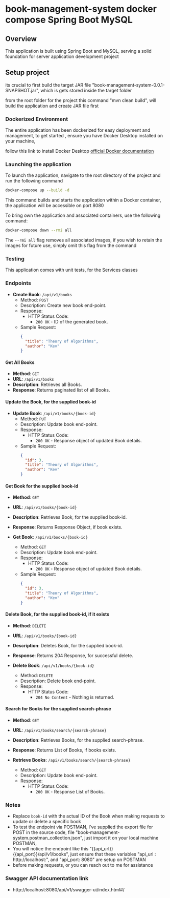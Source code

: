 # book-management-system docker compose Spring Boot MySQL

## Overview

This application is built using Spring Boot and MySQL, serving a solid foundation for server application development project

## Setup project

its crucial to first build the target JAR file "book-management-system-0.0.1-SNAPSHOT.jar", which is gets stored inside the target folder 

from the root folder for the project this command "mvn clean build", will build the application and create JAR file first

### Dockerized Environment

The entire application has been dockerized for easy deployment and management, to get started , ensure you have Docker Desktop installed on your machine,

follow this link to install Docker Desktop [official Docker documentation](https://docs.docker.com/engine/install/)

### Launching the application

To launch the application, navigate to the root directory of the project and run the following command

```bash
docker-compose up --build -d
```

This command builds and starts the application within a Docker container, the application will be accessible on port 8080

To bring own the application and associated containers, use the following command:

```bash
docker-compose down --rmi all
```
The `--rmi all` flag removes all associated images, if you wish to retain the images for future use, simply omit this flag from the command

### Testing

This application comes with unit tests, for the Services classes

### Endpoints

- **Create Book**: `/api/v1/books`
    - Method: `POST`
    - Description: Create new book end-point.
    - Response:
        - HTTP Status Code:
            - `200 OK` - ID of the generated book.
    - Sample Request:
      ```json
      {
        "title": "Theory of Algorithms",
        "author": "Kev"
      }
      ```
#### Get All Books

- **Method**: `GET`
- **URL**: `/api/v1/books`
- **Description**: Retrieves all Books.
- **Response**: Returns paginated list of all Books.

#### Update the Book, for the supplied book-id

- **Update Book**: `/api/v1/books/{book-id}`
    - Method: `PUT`
    - Description: Update book end-point.
    - Response:
        - HTTP Status Code:
            - `200 OK` - Response object of updated Book details.
    - Sample Request:
      ```json
      {
        "id": 3,
        "title": "Theory of Algorithms",
        "author": "Kev"
      }
      ```

#### Get Book for the supplied book-id

- **Method**: `GET`
- **URL**: `/api/v1/books/{book-id}`
- **Description**: Retrieves Book, for the supplied book-id.
- **Response**: Returns Response Object, if book exists.

- **Get Book**: `/api/v1/books/{book-id}`
    - Method: `GET`
    - Description: Update book end-point.
    - Response:
        - HTTP Status Code:
            - `200 OK` - Response object of updated Book details.
    - Sample Request:
      ```json
      {
        "id": 3,
        "title": "Theory of Algorithms",
        "author": "Kev"
      }
      ```

#### Delete Book, for the supplied book-id, if it exists

- **Method**: `DELETE`
- **URL**: `/api/v1/books/{book-id}`
- **Description**: Deletes Book, for the supplied book-id.
- **Response**: Returns 204 Response, for successful delete.

- **Delete Book**: `/api/v1/books/{book-id}`
    - Method: `DELETE`
    - Description: Delete book end-point.
    - Response:
        - HTTP Status Code:
            - `204 No Content` - Nothing is returned.


#### Search for Books for the supplied search-phrase

- **Method**: `GET`
- **URL**: `/api/v1/books/search/{search-phrase}`
- **Description**: Retrieves Books, for the supplied search-phrase.
- **Response**: Returns List of Books, if books exists.

- **Retrieve Books**: `/api/v1/books/search/{search-phrase}`
    - Method: `GET`
    - Description: Update book end-point.
    - Response:
        - HTTP Status Code:
            - `200 OK` - Response List of Books.

### Notes

-  Replace `book-id` with the actual ID of the Book when making requests to update or delete a specific book
-  To test the endpoint via POSTMAN, l've supplied the export file for POST in the source code, file "book-management-system.postman_collection.json", just import it on your local machine POSTMAN,
-  You will notice the endpoint like this "{{api_url}}{{api_port}}/api/v1/books", just ensure that these variables "api_url : http://localhost:", and "api_port: 8080" are setup on POSTMAN
-  before making requests, or you can reach out to me for assistance 

### Swagger API documentation link
- http://localhost:8080/api/v1/swagger-ui/index.html#/